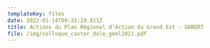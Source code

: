 ```yaml
---
templateKey: files
date: 2022-01-14T08:33:29.811Z
title: Actions du Plan Régional d’Action du Grand Est - GOBERT
file: /img/colloque_castor_dole_geml2021.pdf
---
```


